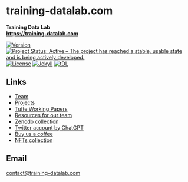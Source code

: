 # training-datalab.com
**Training Data Lab**\
**https://training-datalab.com**

[![Version](https://raw.githubusercontent.com/training-datalab/training-datalab.com/main/badges/versions/v_2_14_7.svg)](/CHANGELOG.md) [![Project Status: Active – The project has reached a stable, usable state and is being actively developed.](https://www.repostatus.org/badges/latest/active.svg)](STATUS.md) [![License](https://raw.githubusercontent.com/training-datalab/training-datalab.com/main/badges/licenses/mit.svg)](LICENSE) [![Jekyll](https://raw.githubusercontent.com/training-datalab/training-datalab.com/main/badges/software/jekyll.svg)](https://jekyllrb.com/) [![tDL](https://raw.githubusercontent.com/training-datalab/training-datalab.com/master/badges/tDL.svg)](https://training-datalab.com/)

## Links

- [Team](https://training-datalab.com/team/)
- [Projects](https://training-datalab.com/projects/)
- [Tufte Working Papers](https://training-datalab.com/tufte-working-papers/)
- [Resources for our team](https://training-datalab.com/resources/)
- [Zenodo collection](https://zenodo.org/communities/tdl)
- [Twitter account by ChatGPT](https://twitter.com/tDataLab)
- [Buy us a coffee](https://www.buymeacoffee.com/tdatalab)
- [NFTs collection](https://opensea.io/collection/tdatalab)

## Email

contact@training-datalab.com
